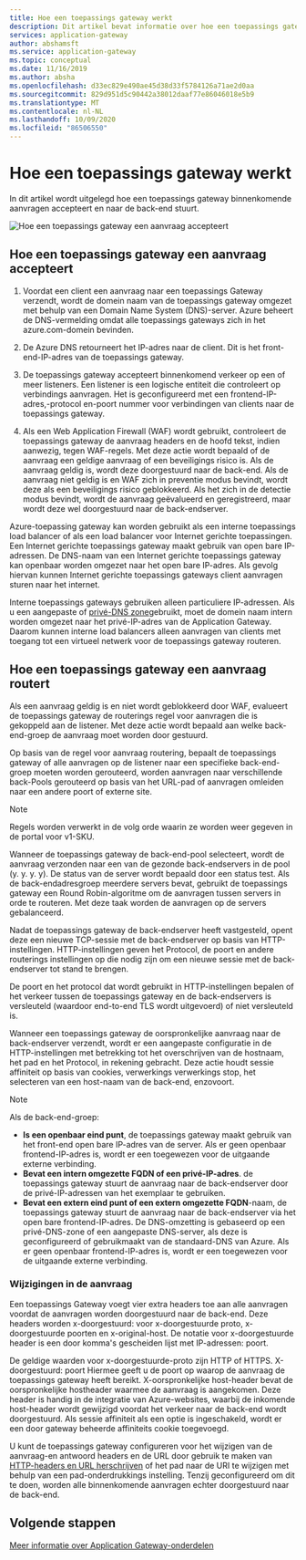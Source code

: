 ```yaml
---
title: Hoe een toepassings gateway werkt
description: Dit artikel bevat informatie over hoe een toepassings gateway binnenkomende aanvragen accepteert en naar de back-end stuurt.
services: application-gateway
author: abshamsft
ms.service: application-gateway
ms.topic: conceptual
ms.date: 11/16/2019
ms.author: absha
ms.openlocfilehash: d33ec829e490ae45d38d33f5784126a71ae2d0aa
ms.sourcegitcommit: 829d951d5c90442a38012daaf77e86046018e5b9
ms.translationtype: MT
ms.contentlocale: nl-NL
ms.lasthandoff: 10/09/2020
ms.locfileid: "86506550"
---
```

# <a name="how-an-application-gateway-works"></a>Hoe een toepassings gateway werkt

In dit artikel wordt uitgelegd hoe een toepassings gateway binnenkomende aanvragen accepteert en naar de back-end stuurt.

![Hoe een toepassings gateway een aanvraag accepteert](./media/how-application-gateway-works/how-application-gateway-works.png)

## <a name="how-an-application-gateway-accepts-a-request"></a>Hoe een toepassings gateway een aanvraag accepteert

1. Voordat een client een aanvraag naar een toepassings Gateway verzendt, wordt de domein naam van de toepassings gateway omgezet met behulp van een Domain Name System (DNS)-server. Azure beheert de DNS-vermelding omdat alle toepassings gateways zich in het azure.com-domein bevinden.

2. De Azure DNS retourneert het IP-adres naar de client. Dit is het front-end-IP-adres van de toepassings gateway.

3. De toepassings gateway accepteert binnenkomend verkeer op een of meer listeners. Een listener is een logische entiteit die controleert op verbindings aanvragen. Het is geconfigureerd met een frontend-IP-adres,-protocol en-poort nummer voor verbindingen van clients naar de toepassings gateway.

4. Als een Web Application Firewall (WAF) wordt gebruikt, controleert de toepassings gateway de aanvraag headers en de hoofd tekst, indien aanwezig, tegen WAF-regels. Met deze actie wordt bepaald of de aanvraag een geldige aanvraag of een beveiligings risico is. Als de aanvraag geldig is, wordt deze doorgestuurd naar de back-end. Als de aanvraag niet geldig is en WAF zich in preventie modus bevindt, wordt deze als een beveiligings risico geblokkeerd. Als het zich in de detectie modus bevindt, wordt de aanvraag geëvalueerd en geregistreerd, maar wordt deze wel doorgestuurd naar de back-endserver.

Azure-toepassing gateway kan worden gebruikt als een interne toepassings load balancer of als een load balancer voor Internet gerichte toepassingen. Een Internet gerichte toepassings gateway maakt gebruik van open bare IP-adressen. De DNS-naam van een Internet gerichte toepassings gateway kan openbaar worden omgezet naar het open bare IP-adres. Als gevolg hiervan kunnen Internet gerichte toepassings gateways client aanvragen sturen naar het internet.

Interne toepassings gateways gebruiken alleen particuliere IP-adressen. Als u een aangepaste of [privé-DNS zone](https://docs.microsoft.com/azure/dns/private-dns-overview)gebruikt, moet de domein naam intern worden omgezet naar het privé-IP-adres van de Application Gateway. Daarom kunnen interne load balancers alleen aanvragen van clients met toegang tot een virtueel netwerk voor de toepassings gateway routeren.

## <a name="how-an-application-gateway-routes-a-request"></a>Hoe een toepassings gateway een aanvraag routert

Als een aanvraag geldig is en niet wordt geblokkeerd door WAF, evalueert de toepassings gateway de routerings regel voor aanvragen die is gekoppeld aan de listener. Met deze actie wordt bepaald aan welke back-end-groep de aanvraag moet worden door gestuurd.

Op basis van de regel voor aanvraag routering, bepaalt de toepassings gateway of alle aanvragen op de listener naar een specifieke back-end-groep moeten worden gerouteerd, worden aanvragen naar verschillende back-Pools gerouteerd op basis van het URL-pad of aanvragen omleiden naar een andere poort of externe site.
>[!NOTE]
>Regels worden verwerkt in de volg orde waarin ze worden weer gegeven in de portal voor v1-SKU. 

Wanneer de toepassings gateway de back-end-pool selecteert, wordt de aanvraag verzonden naar een van de gezonde back-endservers in de pool (y. y. y. y). De status van de server wordt bepaald door een status test. Als de back-endadresgroep meerdere servers bevat, gebruikt de toepassings gateway een Round Robin-algoritme om de aanvragen tussen servers in orde te routeren. Met deze taak worden de aanvragen op de servers gebalanceerd.

Nadat de toepassings gateway de back-endserver heeft vastgesteld, opent deze een nieuwe TCP-sessie met de back-endserver op basis van HTTP-instellingen. HTTP-instellingen geven het Protocol, de poort en andere routerings instellingen op die nodig zijn om een nieuwe sessie met de back-endserver tot stand te brengen.

De poort en het protocol dat wordt gebruikt in HTTP-instellingen bepalen of het verkeer tussen de toepassings gateway en de back-endservers is versleuteld (waardoor end-to-end TLS wordt uitgevoerd) of niet versleuteld is.

Wanneer een toepassings gateway de oorspronkelijke aanvraag naar de back-endserver verzendt, wordt er een aangepaste configuratie in de HTTP-instellingen met betrekking tot het overschrijven van de hostnaam, het pad en het Protocol, in rekening gebracht. Deze actie houdt sessie affiniteit op basis van cookies, verwerkings verwerkings stop, het selecteren van een host-naam van de back-end, enzovoort.

 >[!NOTE]
>Als de back-end-groep:
> - **Is een openbaar eind punt**, de toepassings gateway maakt gebruik van het front-end open bare IP-adres van de server. Als er geen openbaar frontend-IP-adres is, wordt er een toegewezen voor de uitgaande externe verbinding.
> - **Bevat een intern omgezette FQDN of een privé-IP-adres**. de toepassings gateway stuurt de aanvraag naar de back-endserver door de privé-IP-adressen van het exemplaar te gebruiken.
> - **Bevat een extern eind punt of een extern omgezette FQDN**-naam, de toepassings gateway stuurt de aanvraag naar de back-endserver via het open bare frontend-IP-adres. De DNS-omzetting is gebaseerd op een privé-DNS-zone of een aangepaste DNS-server, als deze is geconfigureerd of gebruikmaakt van de standaard-DNS van Azure. Als er geen openbaar frontend-IP-adres is, wordt er een toegewezen voor de uitgaande externe verbinding.

### <a name="modifications-to-the-request"></a>Wijzigingen in de aanvraag

Een toepassings Gateway voegt vier extra headers toe aan alle aanvragen voordat de aanvragen worden doorgestuurd naar de back-end. Deze headers worden x-doorgestuurd: voor x-doorgestuurde proto, x-doorgestuurde poorten en x-original-host. De notatie voor x-doorgestuurde header is een door komma's gescheiden lijst met IP-adressen: poort.

De geldige waarden voor x-doorgestuurde-proto zijn HTTP of HTTPS. X-doorgestuurd: poort Hiermee geeft u de poort op waarop de aanvraag de toepassings gateway heeft bereikt. X-oorspronkelijke host-header bevat de oorspronkelijke hostheader waarmee de aanvraag is aangekomen. Deze header is handig in de integratie van Azure-websites, waarbij de inkomende host-header wordt gewijzigd voordat het verkeer naar de back-end wordt doorgestuurd. Als sessie affiniteit als een optie is ingeschakeld, wordt er een door gateway beheerde affiniteits cookie toegevoegd.

U kunt de toepassings gateway configureren voor het wijzigen van de aanvraag-en antwoord headers en de URL door gebruik te maken van [HTTP-headers en URL herschrijven](rewrite-http-headers-url.md) of het pad naar de URI te wijzigen met behulp van een pad-onderdrukkings instelling. Tenzij geconfigureerd om dit te doen, worden alle binnenkomende aanvragen echter doorgestuurd naar de back-end.

## <a name="next-steps"></a>Volgende stappen

[Meer informatie over Application Gateway-onderdelen](application-gateway-components.md)
